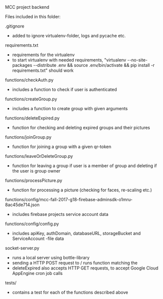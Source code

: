 MCC project backend


Files included in this folder:

.gitignore

* added to ignore virtualenv-folder, logs and pycache etc.

requirements.txt

* requirements for the virtualenv
* to start virtualenv with needed requirements, "virtualenv --no-site-packages --distribute .env && source .env/bin/activate && pip install -r requirements.txt" should work

functions/checkAuth.py

* includes a function to check if user is authenticated

functions/createGroup.py

* includes a function to create group with given arguments

functions/deleteExpired.py

* function for checking and deleting expired groups and their pictures

functions/joinGroup.py

* function for joining a group with a given qr-token

functions/leaveOrDeleteGroup.py

* function for leaving a group if user is a member of group and deleting if the user is group owner

functions/processPicture.py

* function for processing a picture (checking for faces, re-scaling etc.)

functions/config/mcc-fall-2017-g18-firebase-adminsdk-o1mru-8ac45de714.json

* includes firebase projects service account data

functions/config/config.py

* includes apiKey, authDomain, databaseURL, storageBucket and ServiceAccount -file data

socket-server.py

* runs a local server using bottle-library
* sending a HTTP POST request to /<path> runs function matching the <path>
* deleteExpired also accepts HTTP GET requests, to accept Google Cloud AppEngine cron job calls

tests/

* contains a test for each of the functions described above

